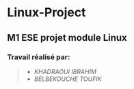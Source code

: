 # Linux-Project
## M1 ESE projet module Linux


### Travail réalisé par:
 > + *KHADRAOUI IBRAHIM*
 > + *BELBEKOUCHE TOUFIK*
